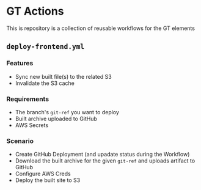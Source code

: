# GT Actions

This is repository is a collection of reusable workflows for the GT elements

## `deploy-frontend.yml`

### Features

- Sync new built file(s) to the related S3
- Invalidate the S3 cache

### Requirements

- The branch's `git-ref` you want to deploy
- Built archive uploaded to GitHub
- AWS Secrets

### Scenario

- Create GitHub Deployment (and upadate status during the Workflow)
- Download the built archive for the given `git-ref` and uploads artifact to GitHub
- Configure AWS Creds
- Deploy the built site to S3
